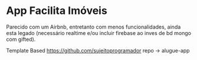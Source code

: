 # App Facilita Imóveis

Parecido com um Airbnb, entretanto com menos funcionalidades, 
ainda esta legado (necessário realtime e/ou incluir firebase ao inves de bd mongo com gifted). 


Template Based https://github.com/sujeitoprogramador repo -> alugue-app 
